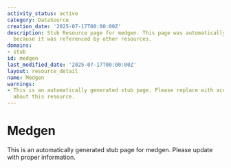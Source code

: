 ```yaml
---
activity_status: active
category: DataSource
creation_date: '2025-07-17T00:00:00Z'
description: Stub Resource page for medgen. This page was automatically generated
  because it was referenced by other resources.
domains:
- stub
id: medgen
last_modified_date: '2025-07-17T00:00:00Z'
layout: resource_detail
name: Medgen
warnings:
- This is an automatically generated stub page. Please replace with accurate information
  about this resource.
---
```


# Medgen

This is an automatically generated stub page for medgen. Please update with proper information.
